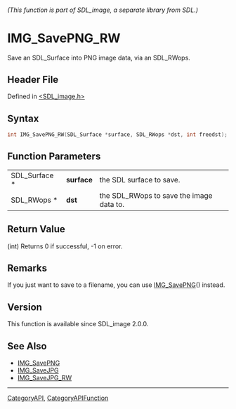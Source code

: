 ###### (This function is part of SDL_image, a separate library from SDL.)
# IMG_SavePNG_RW

Save an SDL_Surface into PNG image data, via an SDL_RWops.

## Header File

Defined in [<SDL_image.h>](https://github.com/libsdl-org/SDL_image/blob/SDL2/include/SDL_image.h)

## Syntax

```c
int IMG_SavePNG_RW(SDL_Surface *surface, SDL_RWops *dst, int freedst);
```

## Function Parameters

|               |             |                                          |
| ------------- | ----------- | ---------------------------------------- |
| SDL_Surface * | **surface** | the SDL surface to save.                 |
| SDL_RWops *   | **dst**     | the SDL_RWops to save the image data to. |

## Return Value

(int) Returns 0 if successful, -1 on error.

## Remarks

If you just want to save to a filename, you can use
[IMG_SavePNG](IMG_SavePNG)() instead.

## Version

This function is available since SDL_image 2.0.0.

## See Also

- [IMG_SavePNG](IMG_SavePNG)
- [IMG_SaveJPG](IMG_SaveJPG)
- [IMG_SaveJPG_RW](IMG_SaveJPG_RW)

----
[CategoryAPI](CategoryAPI), [CategoryAPIFunction](CategoryAPIFunction)

